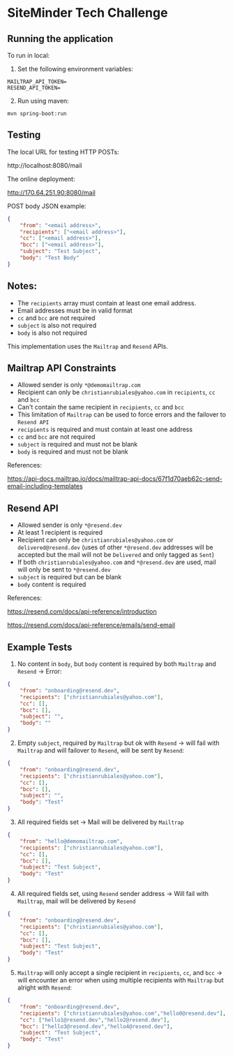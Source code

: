 # SiteMinder Tech Challenge

## Running the application

To run in local:

1) Set the following environment variables:

```
MAILTRAP_API_TOKEN=
RESEND_API_TOKEN=
```

2) Run using maven:

```
mvn spring-boot:run
```

## Testing

The local URL for testing HTTP POSTs:

http://localhost:8080/mail

The online deployment:

http://170.64.251.90:8080/mail

POST body JSON example:
```json
{
    "from": "<email address>",
    "recipients": ["<email address>"],
    "cc": ["<email address>"],
    "bcc": ["<email address>"],
    "subject": "Test Subject",
    "body": "Test Body"
}
```

## Notes:
- The `recipients` array must contain at least one email address.
- Email addresses must be in valid format
- `cc` and `bcc` are not required
- `subject` is also not required
- `body` is also not required


This implementation uses the `Mailtrap` and `Resend` APIs.

## Mailtrap API Constraints

- Allowed sender is only `*@demomailtrap.com`
- Recipient can only be `christianrubiales@yahoo.com` in `recipients`, `cc` and `bcc`
- Can't contain the same recipient in `recipients`, `cc` and `bcc`
- This limitation of `Mailtrap` can be used to force errors and the failover to `Resend API`
- `recipients` is required and must contain at least one address
- `cc` and `bcc` are not required
- `subject` is required and must not be blank
- `body` is required and must not be blank

References:

https://api-docs.mailtrap.io/docs/mailtrap-api-docs/67f1d70aeb62c-send-email-including-templates

## Resend API

- Allowed sender is only `*@resend.dev`
- At least 1 recipient is required
- Recipient can only be `christianrubiales@yahoo.com` or `delivered@resend.dev`
(uses of other `*@resend.dev` addresses will be accepted but the mail will not be `Delivered`
and only tagged as `Sent`)
- If both `christianrubiales@yahoo.com` and `*@resend.dev` are used,
mail will only be sent to `*@resend.dev`
- `subject` is required but can be blank
- `body` content is required

References:

https://resend.com/docs/api-reference/introduction

https://resend.com/docs/api-reference/emails/send-email

## Example Tests

1. No content in `body`, but `body` content is required by both `Mailtrap` and `Resend` -> Error:

```json
{
    "from": "onboarding@resend.dev",
    "recipients": ["christianrubiales@yahoo.com"],
    "cc": [],
    "bcc": [],
    "subject": "",
    "body": ""
}
```

2. Empty `subject`, required by `Mailtrap` but ok with `Resend` -> 
will fail with `Mailtrap` and will failover to `Resend`, will be sent by `Resend`:

```json
{
    "from": "onboarding@resend.dev",
    "recipients": ["christianrubiales@yahoo.com"],
    "cc": [],
    "bcc": [],
    "subject": "",
    "body": "Test"
}
```

3. All required fields set -> Mail will be delivered by `Mailtrap`

```json
{
    "from": "hello@demomailtrap.com",
    "recipients": ["christianrubiales@yahoo.com"],
    "cc": [],
    "bcc": [],
    "subject": "Test Subject",
    "body": "Test"
}
```

4. All required fields set, using `Resend` sender address -> 
Will fail with `Mailtrap`, mail will be delivered by `Resend`

```json
{
    "from": "onboarding@resend.dev",
    "recipients": ["christianrubiales@yahoo.com"],
    "cc": [],
    "bcc": [],
    "subject": "Test Subject",
    "body": "Test"
}
```

5. `Mailtrap` will only accept a single recipient in `recipients`, `cc`, and `bcc` ->
will encounter an error when using multiple recipients with `Mailtrap` but alright with `Resend`:

```json
{
    "from": "onboarding@resend.dev",
    "recipients": ["christianrubiales@yahoo.com","hello0@resend.dev"],
    "cc": ["hello1@resend.dev","hello2@resend.dev"],
    "bcc": ["hello3@resend.dev","hello4@resend.dev"],
    "subject": "Test Subject",
    "body": "Test"
}
```
